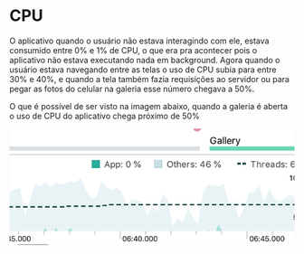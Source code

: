 # CPU

O aplicativo quando o usuário não estava interagindo com ele, estava consumido entre 0% e 1% de CPU, o que era pra acontecer pois o aplicativo não estava executando nada em background. Agora quando o usuário estava navegando entre as telas o uso de CPU subia para entre 30% e 40%, e quando a tela também fazia requisições ao servidor ou para pegar as fotos do celular na galeria esse número chegava a 50%.

O que é possível de ser visto na imagem abaixo, quando a galeria é aberta o uso de CPU do aplicativo chega próximo de 50%

![uso de CPU](https://github.com/jailson-dias/projeto-android/blob/master/CPU.png)